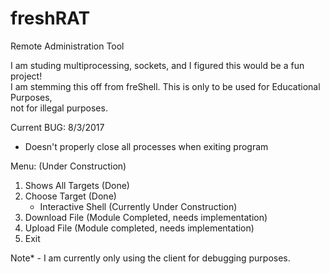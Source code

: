 # freshRAT
Remote Administration Tool

I am studing multiprocessing, sockets, and I figured this would be a fun
project!<br>I am stemming this off from freShell. This is only to be used
for Educational Purposes,<br>not for illegal purposes.


Current BUG: 8/3/2017

- Doesn't properly close all processes when exiting program

Menu: (Under Construction)

1. Shows All Targets (Done)
2. Choose Target (Done)
    - Interactive Shell (Currently Under Construction)
3. Download File (Module Completed, needs implementation)
4. Upload File (Module completed, needs implementation)
5. Exit


Note* - I am currently only using the client for debugging purposes.<br>

